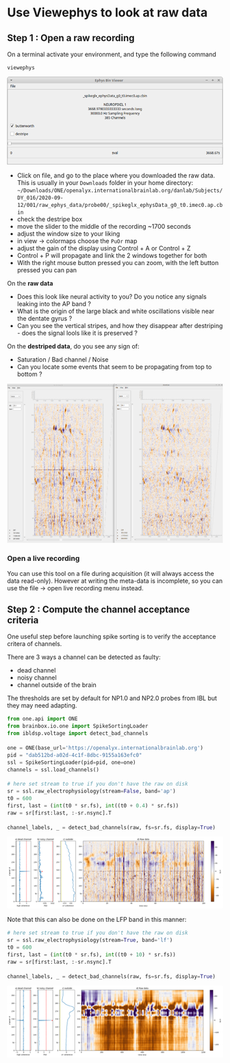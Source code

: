 # Use Viewephys to look at raw data

## Step 1 : Open a raw recording
On a terminal activate your environment, and type the following command 

```shell
viewephys
```

![gui file](/viewephys/assets/viewephys.png)

- Click on file, and go to the place where you downloaded the raw data.  This is usually in your `Downloads` folder in your home directory:
`~/Downloads/ONE/openalyx.internationalbrainlab.org/danlab/Subjects/DY_016/2020-09-12/001/raw_ephys_data/probe00/_spikeglx_ephysData_g0_t0.imec0.ap.cbin`
- check the destripe box
- move the slider to the middle of the recording ~1700 seconds
- adjust the window size to your liking
- in view -> colormaps choose the `PuOr` map
- adjust the gain of the display using Control + A or Control + Z
- Control + P will propagate and link the 2 windows together for both
- With the right mouse button pressed you can zoom, with the left button pressed you can pan


On the **raw data** 
- Does this look like neural activity to you? Do you notice any signals leaking into the AP band ? 
- What is the origin of the large black and white oscillations visible near the dentate gyrus ?
- Can you see the vertical stripes, and how they disappear after destriping - does the signal lools like it is preserved ?

On the **destriped data**, do you see any sign of:
- Saturation / Bad channel / Noise
- Can you locate some events that seem to be propagating from top to bottom ? 

![side by side](/viewephys/assets/viewephys_sidebyside.png)


### Open a live recording

You can use this tool on a file during acquisition (it will always access the data read-only).
However at writing the meta-data is incomplete, so you can use the file -> open live recording menu instead. 


## Step 2 : Compute the channel acceptance criteria

One useful step before launching spike sorting is to verify the acceptance critera of channels.

There are 3 ways a channel can be detected as faulty:
- dead channel
- noisy channel
- channel outside of the brain

The thresholds are set by default for NP1.0 and NP2.0 probes from IBL but they may need adapting.

```python
from one.api import ONE
from brainbox.io.one import SpikeSortingLoader
from ibldsp.voltage import detect_bad_channels

one = ONE(base_url='https://openalyx.internationalbrainlab.org')
pid = "dab512bd-a02d-4c1f-8dbc-9155a163efc0"
ssl = SpikeSortingLoader(pid=pid, one=one)
channels = ssl.load_channels()

# here set stream to true if you don't have the raw on disk
sr = ssl.raw_electrophysiology(stream=False, band='ap')  
t0 = 600
first, last = (int(t0 * sr.fs), int((t0 + 0.4) * sr.fs))
raw = sr[first:last, :-sr.nsync].T

channel_labels, _ = detect_bad_channels(raw, fs=sr.fs, display=True)
```

![channels ap](/viewephys/assets/channel_detect_ap.png)

Note that this can also be done on the LFP band in this manner:

```python
# here set stream to true if you don't have the raw on disk
sr = ssl.raw_electrophysiology(stream=True, band='lf')  
t0 = 600
first, last = (int(t0 * sr.fs), int((t0 + 10) * sr.fs))
raw = sr[first:last, :-sr.nsync].T

channel_labels, _ = detect_bad_channels(raw, fs=sr.fs, display=True)
```

![channels lf](/viewephys/assets/channel_detect_lf.png)

